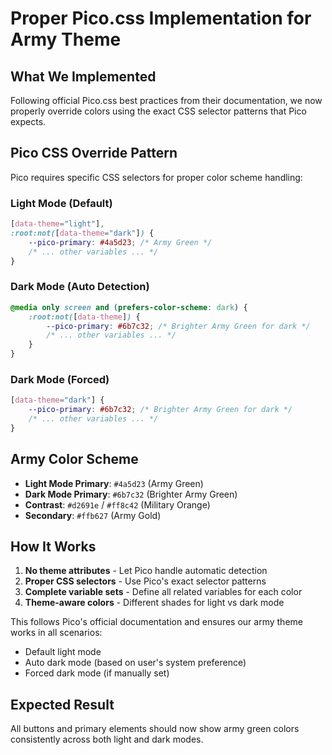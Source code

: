 # Proper Pico.css Implementation for Army Theme

## What We Implemented
Following official Pico.css best practices from their documentation, we now properly override colors using the exact CSS selector patterns that Pico expects.

## Pico CSS Override Pattern
Pico requires specific CSS selectors for proper color scheme handling:

### Light Mode (Default)
```css
[data-theme="light"],
:root:not([data-theme="dark"]) {
    --pico-primary: #4a5d23; /* Army Green */
    /* ... other variables ... */
}
```

### Dark Mode (Auto Detection)
```css
@media only screen and (prefers-color-scheme: dark) {
    :root:not([data-theme]) {
        --pico-primary: #6b7c32; /* Brighter Army Green for dark */
        /* ... other variables ... */
    }
}
```

### Dark Mode (Forced)
```css
[data-theme="dark"] {
    --pico-primary: #6b7c32; /* Brighter Army Green for dark */
    /* ... other variables ... */
}
```

## Army Color Scheme
- **Light Mode Primary**: `#4a5d23` (Army Green)
- **Dark Mode Primary**: `#6b7c32` (Brighter Army Green)
- **Contrast**: `#d2691e` / `#ff8c42` (Military Orange)
- **Secondary**: `#ffb627` (Army Gold)

## How It Works
1. **No theme attributes** - Let Pico handle automatic detection
2. **Proper CSS selectors** - Use Pico's exact selector patterns
3. **Complete variable sets** - Define all related variables for each color
4. **Theme-aware colors** - Different shades for light vs dark mode

This follows Pico's official documentation and ensures our army theme works in all scenarios:
- Default light mode
- Auto dark mode (based on user's system preference)
- Forced dark mode (if manually set)

## Expected Result
All buttons and primary elements should now show army green colors consistently across both light and dark modes.